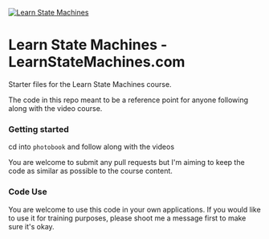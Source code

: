 [![Learn State Machines](https://learnstatemachines.com/share.png)](https://learnstatemachines.com)

# Learn State Machines - LearnStateMachines.com

Starter files for the Learn State Machines course.

The code in this repo meant to be a reference point for anyone following along with the video course.

### Getting started

cd into `photobook` and follow along with the videos

You are welcome to submit any pull requests but I'm aiming to keep the code as similar as possible to the course content.

### Code Use

You are welcome to use this code in your own applications. If you would like to use it for training purposes, please shoot me a message first to make sure it's okay.
